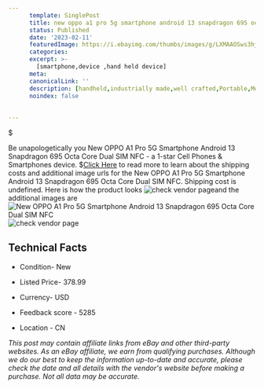```yaml
---
      template: SinglePost
      title: new oppo a1 pro 5g smartphone android 13 snapdragon 695 octa core dual sim nfc
      status: Published
      date: '2023-02-11'
      featuredImage: https://i.ebayimg.com/thumbs/images/g/LXMAAOSws3hjftk0/s-l225.jpg
      categories: 
      excerpt: >-
        [smartphone,device ,hand held device]
      meta:
      canonicalLink: ''
      description: [handheld,industrially made,well crafted,Portable,Mobile,Compact,Convenient,Lightweight,Maneuverable,Man-portable,Miniature,Carriable,Hand-held,Light,Holdable,Transportable,Mobile device,Pocket-sized,On-the-go,Wireless,Cordless,Compact size,Convenient size, smartphone,device ,hand held device]
      noindex: false
      
        
---
```

$

Be unapologetically you New OPPO A1 Pro 5G Smartphone Android 13 Snapdragon 695 Octa Core Dual SIM NFC - a 1-star Cell Phones & Smartphones device.
$[Click Here](https://www.ebay.com/itm/165794382560?hash=item269a1d82e0%3Ag%3ALXMAAOSws3hjftk0&mkevt=1&mkcid=1&mkrid=711-53200-19255-0&campid=%253CePNCampaignId%253E&customid=%253CreferenceId%253E&toolid=10049) to read more to learn about the shipping costs and additional image urls for the New OPPO A1 Pro 5G Smartphone Android 13 Snapdragon 695 Octa Core Dual SIM NFC. Shipping cost is undefined. Here is how the product looks ![check vendor page](https://i.ebayimg.com/thumbs/images/g/LXMAAOSws3hjftk0/s-l225.jpg)and the additional images are![New OPPO A1 Pro 5G Smartphone Android 13 Snapdragon 695 Octa Core Dual SIM NFC](https://i.ebayimg.com/images/g/LXMAAOSws3hjftk0/s-l960.jpg)![check vendor page](https://origin-galleryplus.ebayimg.com/ws/web/165794382560_2_0_1/225x225.jpg,https://origin-galleryplus.ebayimg.com/ws/web/165794382560_3_0_1/225x225.jpg,https://origin-galleryplus.ebayimg.com/ws/web/165794382560_4_0_1/225x225.jpg,https://origin-galleryplus.ebayimg.com/ws/web/165794382560_5_0_1/225x225.jpg)



 ## Technical Facts 



     
      

 - Condition- New 


      

 - Listed Price- 378.99 


      

 - Currency- USD 


      

 - Feedback score - 5285 


      

 - Location - CN 


      
      

 *_This post may contain affiliate links from eBay and other third-party websites. As an eBay affiliate, we earn from qualifying purchases. Although we do our best to keep the information up-to-date and accurate, please check the date and all details with the vendor's website before making a purchase. Not all data may be accurate._*






